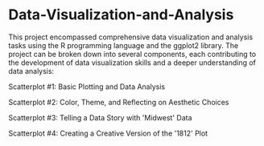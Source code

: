 # Data-Visualization-and-Analysis

This project encompassed comprehensive data visualization and analysis tasks using the R programming language and the ggplot2 library. The project can be broken down into several components, each contributing to the development of data visualization skills and a deeper understanding of data analysis:

Scatterplot #1: Basic Plotting and Data Analysis

Scatterplot #2: Color, Theme, and Reflecting on Aesthetic Choices

Scatterplot #3: Telling a Data Story with 'Midwest' Data

Scatterplot #4: Creating a Creative Version of the '1812' Plot
